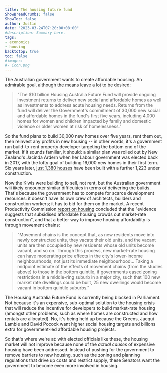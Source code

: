```yaml
---
title: The housing future fund
ShowBreadCrumbs: false
ShowToc: false
author: Justin
date: "2023-03-24T07:20:00+08:00"
#description: Summary here.
tags:
- economics
- housing
backtotop: true
toc: false
#images:
#- icon.png
---
```


The Australian government wants to create affordable housing. An admirable goal, although [the means](https://ministers.treasury.gov.au/ministers/julie-collins-2022/media-releases/housing-australia-future-fund-draft-legislation) leave a lot to be desired:

> "The $10 billion Housing Australia Future Fund will provide ongoing investment returns to deliver new social and affordable homes as well as investments to address acute housing needs. Returns from the fund will deliver the Government's commitment of 30,000 new social and affordable homes in the fund's first five years, including 4,000 homes for women and children impacted by family and domestic violence or older women at risk of homelessness."

So the fund plans to build 30,000 new homes over five years, rent them out, then reinvest any profits in new housing -- in other words, it's a government run build-to-rent property developer targeting the bottom end of the market. If it sounds familiar, it should: a similar plan was rolled out by New Zealand's Jacinda Ardern when her Labour government was elected back in 2017, with the lofty goal of building 16,000 new homes in their first term. Six years later, [just 1,380 houses](https://www.stuff.co.nz/national/politics/129329077/kiwibuild-will-be-more-expensive-but-housing-experts-say-thats-actually-good) have been built with a further 1,223 under construction. 

Now the Kiwis were building to sell, not rent, but the Australian government will likely encounter similar difficulties in terms of delivering the builds. That's because the government has to compete for scarce development resources: it doesn't have its own crew of architects, builders and construction workers; it has to bid for them on the market. A recent Productivity Commission [report on housing](https://www.pc.gov.au/inquiries/completed/housing-homelessness/report) concluded that the "evidence suggests that subsidised affordable housing crowds out market-rate construction", and that a better way to improve housing affordability is through movement chains:

> "Movement chains is the concept that, as new residents move into newly constructed units, they vacate their old units, and the vacant units are then occupied by new residents whose old units become vacant, and so on. Through this process, new market-rate housing can have moderating price effects in the city's lower-income neighbourhoods, not just its immediate neighbourhood... Taking a midpoint estimate of the effects of movement chains (from the studies above) to those in the bottom quintile, if governments eased zoning restrictions in a middle-ring suburb in a major city, such that 100 new market rate dwellings could be built, 25 new dwellings would become vacant in bottom quintile suburbs."

The Housing Australia Future Fund is currently being blocked in Parliament. Not because it's an expensive, sub-optimal solution to the housing crisis that will reduce the incentive for developers to build market-rate housing (amongst other problems, such as where homes are constructed and how rentals are allocated). No, it's being held up because the Greens, Jacqui Lambie and David Pocock want higher social housing targets and billions extra for government-led affordable housing projects.

So that's where we're at: with elected officials like these, the housing market will not improve because none of the *actual causes* of expensive housing have been addressed. Instead of pushing for the government to remove barriers to new housing, such as the zoning and planning regulations that drive up costs and restrict supply, these Senators want the government to become even more involved in housing.